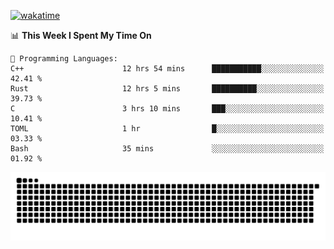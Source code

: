 [![wakatime](https://wakatime.com/badge/user/384f91c6-4eee-411f-8f3b-1b691f58a544.svg)](https://wakatime.com/@384f91c6-4eee-411f-8f3b-1b691f58a544)

<!--START_SECTION:waka-->
📊 **This Week I Spent My Time On** 

```text
💬 Programming Languages: 
C++                      12 hrs 54 mins      ███████████░░░░░░░░░░░░░░   42.41 % 
Rust                     12 hrs 5 mins       ██████████░░░░░░░░░░░░░░░   39.73 % 
C                        3 hrs 10 mins       ███░░░░░░░░░░░░░░░░░░░░░░   10.41 % 
TOML                     1 hr                █░░░░░░░░░░░░░░░░░░░░░░░░   03.33 % 
Bash                     35 mins             ░░░░░░░░░░░░░░░░░░░░░░░░░   01.92 % 
```


<!--END_SECTION:waka-->

<picture>
  <source media="(prefers-color-scheme: dark)" srcset="https://raw.githubusercontent.com/fuwx295/fuwx295/output/github-contribution-grid-snake-dark.svg">
  <source media="(prefers-color-scheme: light)" srcset="https://raw.githubusercontent.com/fuwx295/fuwx295/output/github-contribution-grid-snake.svg">
  <img alt="github contribution grid snake animation" src="https://raw.githubusercontent.com/fuwx295/fuwx295/output/github-contribution-grid-snake.svg">
</picture>
